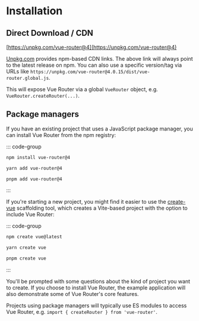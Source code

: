 # Installation

<VueMasteryLogoLink></VueMasteryLogoLink>

## Direct Download / CDN

[https://unpkg.com/vue-router@4](https://unpkg.com/vue-router@4)

<!--email_off-->

[Unpkg.com](https://unpkg.com) provides npm-based CDN links. The above link will always point to the latest release on npm. You can also use a specific version/tag via URLs like `https://unpkg.com/vue-router@4.0.15/dist/vue-router.global.js`.

<!--/email_off-->

This will expose Vue Router via a global `VueRouter` object, e.g. `VueRouter.createRouter(...)`.

## Package managers

If you have an existing project that uses a JavaScript package manager, you can install Vue Router from the npm registry:

::: code-group

```bash [npm]
npm install vue-router@4
```

```bash [yarn]
yarn add vue-router@4
```

```bash [pnpm]
pnpm add vue-router@4
```

:::

If you're starting a new project, you might find it easier to use the [create-vue](https://github.com/vuejs/create-vue) scaffolding tool, which creates a Vite-based project with the option to include Vue Router:

::: code-group

```bash [npm]
npm create vue@latest
```

```bash [yarn]
yarn create vue
```

```bash [pnpm]
pnpm create vue
```

:::

You'll be prompted with some questions about the kind of project you want to create. If you choose to install Vue Router, the example application will also demonstrate some of Vue Router's core features.

Projects using package managers will typically use ES modules to access Vue Router, e.g. `import { createRouter } from 'vue-router'`.